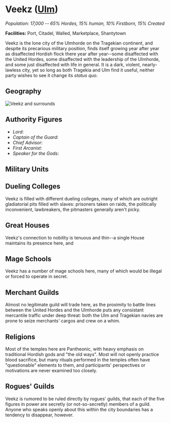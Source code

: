 # Veekz ([Ulm](../Nations/Ulm.md))
*Population: 17,000 -- 65% Hordes, 15% human, 10% Firstborn, 15% Created*

**Facilities:** Port, Citadel, Walled, Marketplace, Shantytown

Veekz is the lone city of the Ulmhorde on the Tragekian continent, and despite its precarious military position, finds itself growing year after year as disaffected Hordish flock there year after year--some disaffected with the United Hordes, some disaffected with the leadership of the Ulmhorde, and some just disaffected with life in general. It is a dark, violent, nearly-lawless city, yet so long as both Tragekia and Ulm find it useful, neither party wishes to see it change its *status quo*. 

## Geography
![Veekz and surrounds]()

## Authority Figures
* *Lord*:
* *Captain of the Guard*: 
* *Chief Advisor*:
* *First Arcanist*:
* *Speaker for the Gods*:

## Military Units

## Dueling Colleges
Veekz is filled with different dueling colleges, many of which are outright gladiatorial pits filled with slaves: prisoners taken on raids, the politically inconvenient, lawbreakers, the pitmasters generally aren't picky.

## Great Houses
Veekz's connection to nobility is tenuous and thin--a single House maintains its presence here, and 

## Mage Schools
Veekz has a number of mage schools here, many of which would be illegal or forced to operate in secret.

## Merchant Guilds
Almost no legitimate guild will trade here, as the proximity to battle lines between the United Hordes and the Ulmhorde puts any consistant mercantile traffic under deep threat: both the Ulm and Tragekian navies are prone to seize merchants' cargos and crew on a whim.

## Religions
Most of the temples here are Pantheonic, with heavy emphasis on traditional Hordish gods and "the old ways". Most will not openly practice blood sacrifice, but many rituals performed in the temples often have "questionable" elements to them, and participants' perspectives or motivations are never examined too closely.



## Rogues' Guilds
Veekz is rumored to be ruled directly by rogues' guilds, that each of the five figures in power are secretly (or not-so-secretly) members of a guild. Anyone who speaks openly about this within the city boundaries has a tendency to disappear, however.

